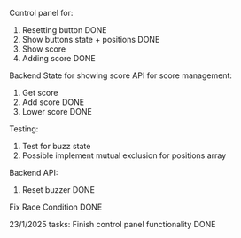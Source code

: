 Control panel for:
1. Resetting button DONE
2. Show buttons state + positions DONE
3. Show score 
4. Adding score DONE

Backend State for showing score
API for score management:
1. Get score
2. Add score DONE
3. Lower score DONE

Testing:
1. Test for buzz state
2. Possible implement mutual exclusion for positions array

Backend API:
1. Reset buzzer DONE

Fix Race Condition DONE

23/1/2025 tasks:
Finish control panel  functionality DONE



